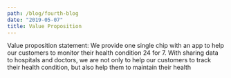```yaml
---
path: /blog/fourth-blog
date: "2019-05-07"
title: Value Proposition
---
```


Value proposition statement: We provide one single chip with an app to help our customers to monitor their health condition 24 for 7. With sharing data to hospitals and doctors, we are not only to help our customers to track their health condition, but also help them to maintain their health
